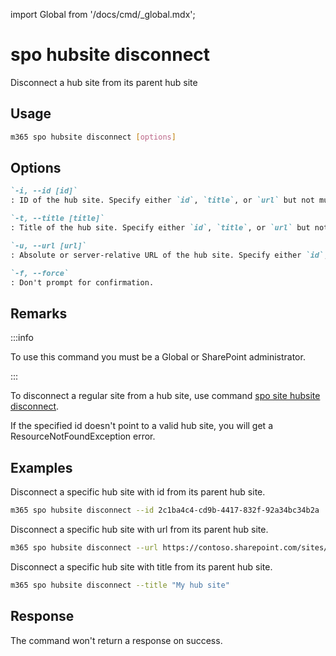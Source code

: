 <!-- DISCLAIMER: All secrets, passwords, and sensitive values in this document are examples only and not real credentials. -->
import Global from '/docs/cmd/_global.mdx';

# spo hubsite disconnect

Disconnect a hub site from its parent hub site

## Usage

```sh
m365 spo hubsite disconnect [options]
```

## Options

```md definition-list
`-i, --id [id]`
: ID of the hub site. Specify either `id`, `title`, or `url` but not multiple.

`-t, --title [title]`
: Title of the hub site. Specify either `id`, `title`, or `url` but not multiple.

`-u, --url [url]`
: Absolute or server-relative URL of the hub site. Specify either `id`, `title`, or `url` but not multiple.

`-f, --force`
: Don't prompt for confirmation.
```

<Global />

## Remarks

:::info

To use this command you must be a Global or SharePoint administrator.

:::

To disconnect a regular site from a hub site, use command [spo site hubsite disconnect](../site/site-hubsite-disconnect.mdx).

If the specified id doesn't point to a valid hub site, you will get a ResourceNotFoundException error.

## Examples

Disconnect a specific hub site with id from its parent hub site.

```sh
m365 spo hubsite disconnect --id 2c1ba4c4-cd9b-4417-832f-92a34bc34b2a
```

Disconnect a specific hub site with url from its parent hub site.

```sh
m365 spo hubsite disconnect --url https://contoso.sharepoint.com/sites/project-x
```

Disconnect a specific hub site with title from its parent hub site.

```sh
m365 spo hubsite disconnect --title "My hub site"
```

## Response

The command won't return a response on success.
